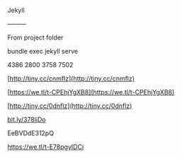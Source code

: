Jekyll

———

From project folder

bundle exec jekyll serve

4386 2800 3758 7502

[http://tiny.cc/cnmflz](http://tiny.cc/cnmflz)

[https://we.tl/t-CPEhjYgXB8](https://we.tl/t-CPEhjYgXB8)

[http://tiny.cc/0dnflz](http://tiny.cc/0dnflz)

[bit.ly/378liDo](http://bit.ly/378liDo)

EeBVDdE312pQ

https://we.tl/t-E78pgyIDCi